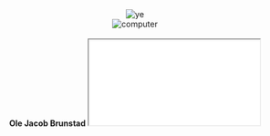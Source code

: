 <meta name="viewport" content="width=device-width, initial-scale=1.0">
<div align="center">
  <img alt="ye" src="https://i.imgur.com/e4WD1zg.png"><br>
  <img alt="computer" src="https://i.gifer.com/origin/92/92fee742dc7a3b5ae117ca8ca4bc5c07_w200.gif"><br>
</div>
    </br>
<div align="center">
  <b> Ole Jacob Brunstad </b>
  <iframe src="svg4.svg">
</div>

<img src="svg2.svg">
<img src="svg3.svg">
<img src="svg4.svg">
<img src="https://raw.githubusercontent.com/olejbl/olejbl/main/svg4.svg">


